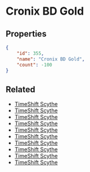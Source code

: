 # Cronix BD Gold

<no description available>

## Properties

```json
{
    "id": 355,
    "name": "Cronix BD Gold",
    "count": -100
}
```

## Related

- [TimeShift Scythe](../items/10170-timeshift-scythe.md)
- [TimeShift Scythe](../items/10171-timeshift-scythe.md)
- [TimeShift Scythe](../items/10172-timeshift-scythe.md)
- [TimeShift Scythe](../items/10173-timeshift-scythe.md)
- [TimeShift Scythe](../items/10174-timeshift-scythe.md)
- [TimeShift Scythe](../items/10175-timeshift-scythe.md)
- [TimeShift Scythe](../items/10176-timeshift-scythe.md)
- [TimeShift Scythe](../items/10177-timeshift-scythe.md)
- [TimeShift Scythe](../items/10178-timeshift-scythe.md)
- [TimeShift Scythe](../items/10179-timeshift-scythe.md)

